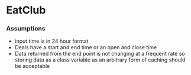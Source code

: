 # EatClub

### Assumptions

- input time is in 24 hour format
- Deals have a start and end time or an open and close time
- Data returned from the end point is not changing at a frequent rate so storing data as a class variable as an arbitrary form of caching should be acceptable